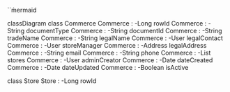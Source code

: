 ``m̀ermaid

classDiagram
  class Commerce
  Commerce : -Long rowId
  Commerce : -String documentType
  Commerce : -String documentId
  Commerce : -String tradeName
  Commerce : -String legalName
  Commerce : -User legalContact
  Commerce : -User storeManager
  Commerce : -Address legalAddress
  Commerce : -String email
  Commerce : -String phone
  Commerce : -List<Store> stores
  Commerce : -User adminCreator
  Commerce : -Date dateCreated
  Commerce : -Date dateUpdated
  Commerce : -Boolean isActive

  class Store
  Store : -Long rowId

  
  
  




```
